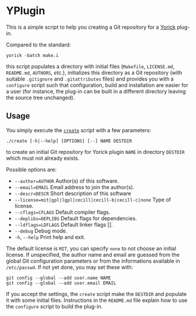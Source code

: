# YPlugin

This is a simple script to help you creating a Git repository for a
[Yorick](http://yorick.github.com/) plug-in.

Compared to the standard:
```
yorick -batch make.i
```
this script populates a directory with initial files (`Makefile`,
`LICENSE.md`, `README.md`, `AUTHORS`, *etc.*), initializes this directory as
a Git repository (with suitable `.gitignore` and `.gitattributes` files)
and provides you with a `configure` script such that configuration, build
and installation are easier for a user (for instance, the plug-in can be
built in a different directory leaving the source tree unchanged).


## Usage

You simply execute the [`create`](./create) script with a few parameters:
```
./create [-h|--help] [OPTIONS] [--] NAME DESTDIR
```
to create an initial Git repository for Yorick plugin `NAME` in directory
`DESTDIR` which must not already exists.

Possible options are:
* `--author=AUTHOR`      Author(s) of this software.
* `--email=EMAIL`        Email address to join the author(s).
* `--descr=DESCR`        Short description of this software
* `--license=mit|gpl|lgpl|cecill|cecill-b|cecill-c|none`
                         Type of license.
* `--cflags=CFLAGS`      Default compiler flags.
* `--deplibs=DEPLIBS`    Default flags for dependencies.
* `--ldflags=LDFLAGS`    Default linker flags [].
* `--debug`              Debug mode.
* `-h`, `--help`         Print help and exit.

The default license is `MIT`, you can specify `none` to not choose an
initial license.  If unspecified, the author name and email are guessed
from the global Git configuration parameters or from the informations
available in `/etc/passwd`.  If not yet done, you may set these with:
```
git config --global --add user.name NAME
git config --global --add user.email EMAIL
```

If you accept the settings, the `create` script make the `DESTDIR` and
populate it with some initial files.  Instructions in the `README.md` file
explain how to use the `configure` script to build the plug-in.


